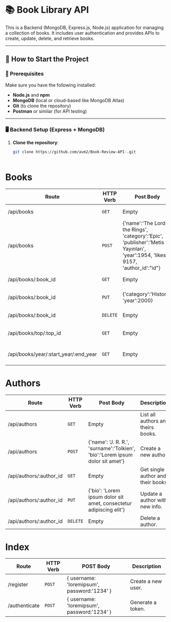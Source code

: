 # 📚 Book Library API 

This is a Backend  (MongoDB, Express.js, Node.js) application for managing a collection of books. It includes user authentication and provides APIs to create, update, delete, and retrieve books.

---

## 🚀 How to Start the Project

### 🔧 Prerequisites

Make sure you have the following installed:

- **Node.js** and **npm**
- **MongoDB** (local or cloud-based like MongoDB Atlas)
- **Git** (to clone the repository)
- **Postman** or similar (for API testing)

---

### 🖥️ Backend Setup (Express + MongoDB)

1. **Clone the repository**:

   ```bash
   git clone https://github.com/avm2/Book-Review-API-.git
 


# Books
| Route | HTTP Verb	 | Post Body	 | Description	 |
| --- | --- | --- | --- |
| /api/books | `GET` | Empty | List all books. |
| /api/books | `POST` | {'name':'The Lord of the Rings', 'category':'Epic', 'publisher':'Metis Yayınları', 'year':1954, 'likes': 9157, 'author_id':"id"} | Create a new book. |
| /api/books/:book_id | `GET` | Empty | Get single book. |
| /api/books/:book_id | `PUT` | {'category':'History', 'year':2000} | Update a book with new info. |
| /api/books/:book_id | `DELETE` | Empty | Delete a book. |
| /api/books/top/:top_id | `GET` | Empty | Get the top books with your limit. |
| /api/books/year/:start_year/:end_year | `GET` | Empty | Books between two dates. |

# Authors
| Route | HTTP Verb	 | Post Body	 | Description	 |
| --- | --- | --- | --- |
| /api/authors | `GET` | Empty | List all authors and theirs books. |
| /api/authors | `POST` | {'name': 'J. R. R.', 'surname':'Tolkien', 'bio':'Lorem ipsum dolor sit amet'} | Create a new author. |
| /api/authors/:author_id | `GET` | Empty | Get single author and their books. |
| /api/authors/:author_id | `PUT` | {'bio': 'Lorem ipsum dolor sit amet, consectetur adipiscing elit'} | Update a author with new info. |
| /api/authors/:author_id | `DELETE` | Empty | Delete a author. |


# Index
| Route | HTTP Verb	 | POST Body	 | Description	 |
| --- | --- | --- | --- |
| /register | `POST` | { username: 'loremipsum', password:'1234' } | Create a new user. |
| /authenticate | `POST` | { username: 'loremipsum', password:'1234' } | Generate a token. |

